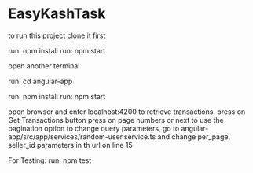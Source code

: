 # EasyKashTask


to run this project
clone it first

run: npm install
run: npm start

open another terminal

run: cd angular-app

run: npm install
run: npm start

open browser and enter localhost:4200
to retrieve transactions, press on Get Transactions button
press on page numbers or next to use the pagination option 
to change query parameters, go to angular-app/src/app/services/random-user.service.ts and change per_page, seller_id parameters in th url on line 15

For Testing:
run: npm test
